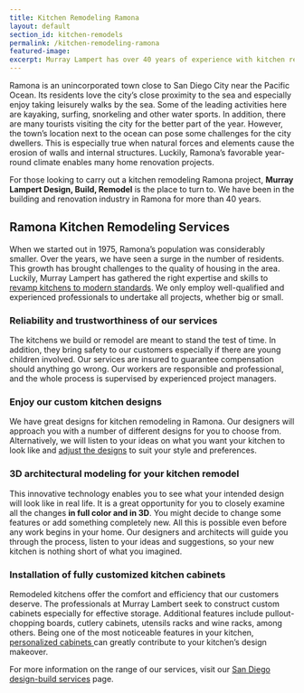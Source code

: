 ```yaml
---
title: Kitchen Remodeling Ramona
layout: default
section_id: kitchen-remodels
permalink: /kitchen-remodeling-ramona
featured-image:
excerpt: Murray Lampert has over 40 years of experience with kitchen remodeling in Ramona, San Diego. Take your Ramona kitchen remodel to the next level with us.
---
```


Ramona is an unincorporated town close to San Diego City near the Pacific Ocean. Its residents love the city’s close proximity to the sea and especially enjoy taking leisurely walks by the sea. Some of the leading activities here are kayaking, surfing, snorkeling and other water sports. In addition, there are many tourists visiting the city for the better part of the year. However, the town’s location next to the ocean can pose some challenges for the city dwellers. This is especially true when natural forces and elements cause the erosion of walls and internal structures. Luckily, Ramona’s favorable year-round climate enables many home renovation projects.

For those looking to carry out a kitchen remodeling Ramona project, <strong>Murray Lampert Design, Build, Remodel</strong> is the place to turn to. We have been in the building and renovation industry in Ramona for more than 40 years.

## Ramona Kitchen Remodeling Services

When we started out in 1975, Ramona’s population was considerably smaller. Over the years, we have seen a surge in the number of residents. This growth has brought challenges to the quality of housing in the area. Luckily, Murray Lampert has gathered the right expertise and skills to <a href="http://murraylampert.com/san-diego-kitchen-remodeling-services/">revamp kitchens to modern standards</a>. We only employ well-qualified and experienced professionals to undertake all projects, whether big or small.

### Reliability and trustworthiness of our services

The kitchens we build or remodel are meant to stand the test of time. In addition, they bring safety to our customers especially if there are young children involved. Our services are insured to guarantee compensation should anything go wrong. Our workers are responsible and professional, and the whole process is supervised by experienced project managers.

### Enjoy our custom kitchen designs

We have great designs for kitchen remodeling in Ramona. Our designers will approach you with a number of different designs for you to choose from. Alternatively, we will listen to your ideas on what you want your kitchen to look like and <a href="http://murraylampert.com/san-diego-home-design-serivces/">adjust the designs</a> to suit your style and preferences.

### 3D architectural modeling for your kitchen remodel

This innovative technology enables you to see what your intended design will look like in real life. It is a great opportunity for you to closely examine all the changes <strong>in full color and in 3D</strong>. You might decide to change some features or add something completely new. All this is possible even before any work begins in your home. Our designers and architects will guide you through the process, listen to your ideas and suggestions, so your new kitchen is nothing short of what you imagined.

### Installation of fully customized kitchen cabinets

Remodeled kitchens offer the comfort and efficiency that our customers deserve. The professionals at Murray Lambert seek to construct custom cabinets especially for effective storage. Additional features include pullout-chopping boards, cutlery cabinets, utensils racks and wine racks, among others. Being one of the most noticeable features in your kitchen, <a href="http://murraylampert.com/san-diego-custom-cabinet-construction-services/">personalized cabinets </a>can greatly contribute to your kitchen’s design makeover.

For more information on the range of our services, visit our [San Diego design-build services](/design-build-services-san-diego) page.

